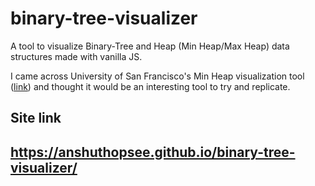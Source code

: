 # binary-tree-visualizer

A tool to visualize Binary-Tree and Heap (Min Heap/Max Heap) data structures made with vanilla JS. 

I came across University of San Francisco's Min Heap visualization tool ([link](https://www.cs.usfca.edu/~galles/visualization/Heap.html)) and thought it would be an interesting tool to try and replicate.

## Site link
## https://anshuthopsee.github.io/binary-tree-visualizer/
